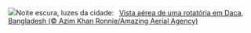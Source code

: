 ![](https://www.bing.com/th?id=OHR.DhakaBangladesh_PT-BR3551380225_UHD.jpg&w=1000)Noite escura, luzes da cidade:&nbsp;&ensp;[Vista aérea de uma rotatória em Daca, Bangladesh (© Azim Khan Ronnie/Amazing Aerial Agency)](https://www.bing.com/th?id=OHR.DhakaBangladesh_PT-BR3551380225_UHD.jpg)
<br><br/>
